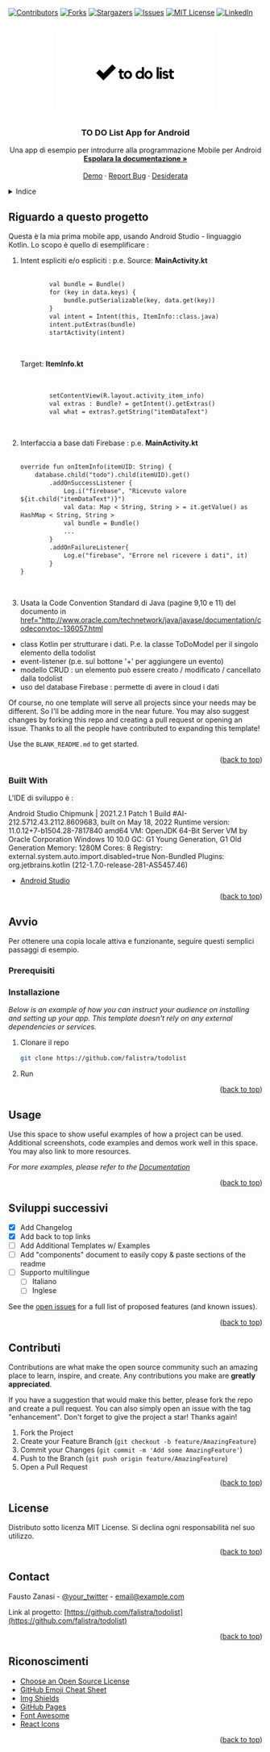<div id="top"></div>

[![Contributors][contributors-shield]][contributors-url]
[![Forks][forks-shield]][forks-url]
[![Stargazers][stars-shield]][stars-url]
[![Issues][issues-shield]][issues-url]
[![MIT License][license-shield]][license-url]
[![LinkedIn][linkedin-shield]][linkedin-url]



<!-- PROJECT LOGO -->
<br />
<div align="center">
  <a href="https://github.com/falistra/todolist">
    <img src="images/todolist.png" alt="Logo">
  </a>

<h3 align="center">TO DO List App for Android</h3>

  <p align="center">
    Una app di esempio per introdurre alla programmazione Mobile per Android 
    <br />
    <a href="https://github.com/falistra/todolist"><strong>Espolara la documentazione »</strong></a>
    <br />
    <br />
    <a href="https://github.com/falistra/todolist">Demo</a>
    ·
    <a href="https://github.com/falistra/todolist/issues">Report Bug</a>
    ·
    <a href="https://github.com/falistra/todolist/issues">Desiderata</a>
  </p>
</div>

<!-- TABLE OF CONTENTS -->
<details>
  <summary>Indice</summary>
  <ol>
    <li>
      <a href="#about-the-project">Il progetto</a>
      <ul>
        <li><a href="#built-with">Built With</a></li>
      </ul>
    </li>
    <li>
      <a href="#getting-started">Getting Started</a>
      <ul>
        <li><a href="#prerequisites">Prerequisites</a></li>
        <li><a href="#installation">Installation</a></li>
      </ul>
    </li>
    <li><a href="#usage">Usage</a></li>
    <li><a href="#roadmap">Roadmap</a></li>
    <li><a href="#contributing">Contributing</a></li>
    <li><a href="#license">License</a></li>
    <li><a href="#contact">Contact</a></li>
    <li><a href="#acknowledgments">Acknowledgments</a></li>
  </ol>
</details>



<!-- ABOUT THE PROJECT -->
## Riguardo a questo progetto

Questa è la mia prima mobile app, usando Android Studio - linguaggio Kotlin.
Lo scopo è quello di esemplificare :

  <ol>
    <li> Intent espliciti e/o espliciti : p.e. Source: <b>MainActivity.kt</b>  <br>
    <pre>
    <code>    
        val bundle = Bundle()
        for (key in data.keys) {
            bundle.putSerializable(key, data.get(key))
        }
        val intent = Intent(this, ItemInfo::class.java)
        intent.putExtras(bundle)
        startActivity(intent)
    </code>
    </pre>
        Target: <b>ItemInfo.kt</b> <br>
    <pre>    
<code>
        setContentView(R.layout.activity_item_info)
        val extras : Bundle? = getIntent().getExtras()
        val what = extras?.getString("itemDataText")
</code>
    </pre>
</li>

<li> Interfaccia a base dati Firebase : p.e. <b>MainActivity.kt</b>  <br>
    <pre>
    <code>    
override fun onItemInfo(itemUID: String) {
    database.child("todo").child(itemUID).get()
        .addOnSuccessListener {
            Log.i("firebase", "Ricevuto valore ${it.child("itemDataText")}")
            val data: Map &lt; String, String &gt; = it.getValue() as HashMap &lt; String, String &gt;
            val bundle = Bundle()
            ...
        }
        .addOnFailureListener{
            Log.e("firebase", "Errore nel ricevere i dati", it)
        }
}
    </code>
    </pre>
</li>

<li>
Usata la Code Convention Standard di Java (pagine 9,10 e 11) del documento in
<a href="http://www.oracle.com/technetwork/java/javase/documentation/codeconvtoc-136057.html">
href="http://www.oracle.com/technetwork/java/javase/documentation/codeconvtoc-136057.html
</a>
</li>

  </ol>


* class Kotlin per strutturare i dati. P.e. la classe ToDoModel per il singolo elemento della todolist
* event-listener (p.e. sul bottone '+' per aggiungere un evento) 
* modello CRUD : un elemento può essere creato  / modificato / cancellato dalla todolist
* uso del database Firebase : permette di avere in cloud i dati 


Of course, no one template will serve all projects since your needs may be different. So I'll be adding more in the near future. You may also suggest changes by forking this repo and creating a pull request or opening an issue. Thanks to all the people have contributed to expanding this template!

Use the `BLANK_README.md` to get started.

<p align="right">(<a href="#top">back to top</a>)</p>



### Built With

L'IDE di sviluppo è : 

Android Studio Chipmunk | 2021.2.1 Patch 1
Build #AI-212.5712.43.2112.8609683, built on May 18, 2022
Runtime version: 11.0.12+7-b1504.28-7817840 amd64
VM: OpenJDK 64-Bit Server VM by Oracle Corporation
Windows 10 10.0
GC: G1 Young Generation, G1 Old Generation
Memory: 1280M
Cores: 8
Registry: external.system.auto.import.disabled=true
Non-Bundled Plugins: org.jetbrains.kotlin (212-1.7.0-release-281-AS5457.46)

* [Android Studio](https://developer.android.com/studio)

<p align="right">(<a href="#top">back to top</a>)</p>


<!-- GETTING STARTED -->
## Avvio 

Per ottenere una copia locale attiva e funzionante, 
seguire questi semplici passaggi di esempio.

### Prerequisiti


### Installazione

_Below is an example of how you can instruct your audience on installing and setting up your app. This template doesn't rely on any external dependencies or services._

1. Clonare il repo
   ```sh
   git clone https://github.com/falistra/todolist
   ```
2. Run

<p align="right">(<a href="#top">back to top</a>)</p>


<!-- USAGE EXAMPLES -->
## Usage

Use this space to show useful examples of how a project can be used. Additional screenshots, code examples and demos work well in this space. You may also link to more resources.

_For more examples, please refer to the [Documentation](https://example.com)_

<p align="right">(<a href="#top">back to top</a>)</p>



<!-- ROADMAP -->
## Sviluppi successivi

- [x] Add Changelog
- [x] Add back to top links
- [ ] Add Additional Templates w/ Examples
- [ ] Add "components" document to easily copy & paste sections of the readme
- [ ] Supporto multilingue 
    - [ ] Italiano
    - [ ] Inglese

See the [open issues](https://github.com/othneildrew/Best-README-Template/issues) for a full list of proposed features (and known issues).

<p align="right">(<a href="#top">back to top</a>)</p>



<!-- CONTRIBUTING -->
## Contributi

Contributions are what make the open source community such an amazing place to learn, inspire, and create. Any contributions you make are **greatly appreciated**.

If you have a suggestion that would make this better, please fork the repo and create a pull request. You can also simply open an issue with the tag "enhancement".
Don't forget to give the project a star! Thanks again!

1. Fork the Project
2. Create your Feature Branch (`git checkout -b feature/AmazingFeature`)
3. Commit your Changes (`git commit -m 'Add some AmazingFeature'`)
4. Push to the Branch (`git push origin feature/AmazingFeature`)
5. Open a Pull Request

<p align="right">(<a href="#top">back to top</a>)</p>



<!-- LICENSE -->
## License

Distributo sotto licenza MIT License.
Si declina ogni responsabilità nel suo utilizzo.

<p align="right">(<a href="#top">back to top</a>)</p>



<!-- CONTACT -->
## Contact

Fausto Zanasi - [@your_twitter](https://twitter.com/your_username) - email@example.com

Link al progetto: [https://github.com/falistra/todolist](https://github.com/falistra/todolist)

<p align="right">(<a href="#top">back to top</a>)</p>



<!-- ACKNOWLEDGMENTS -->
## Riconoscimenti

* [Choose an Open Source License](https://choosealicense.com)
* [GitHub Emoji Cheat Sheet](https://www.webpagefx.com/tools/emoji-cheat-sheet)
* [Img Shields](https://shields.io)
* [GitHub Pages](https://pages.github.com)
* [Font Awesome](https://fontawesome.com)
* [React Icons](https://react-icons.github.io/react-icons/search)

<p align="right">(<a href="#top">back to top</a>)</p>



<!-- MARKDOWN LINKS & IMAGES -->
<!-- https://www.markdownguide.org/basic-syntax/#reference-style-links -->
[contributors-shield]: https://img.shields.io/github/contributors/othneildrew/Best-README-Template.svg?style=for-the-badge
[contributors-url]: https://github.com/othneildrew/Best-README-Template/graphs/contributors
[forks-shield]: https://img.shields.io/github/forks/othneildrew/Best-README-Template.svg?style=for-the-badge
[forks-url]: https://github.com/othneildrew/Best-README-Template/network/members
[stars-shield]: https://img.shields.io/github/stars/othneildrew/Best-README-Template.svg?style=for-the-badge
[stars-url]: https://github.com/othneildrew/Best-README-Template/stargazers
[issues-shield]: https://img.shields.io/github/issues/othneildrew/Best-README-Template.svg?style=for-the-badge
[issues-url]: https://github.com/othneildrew/Best-README-Template/issues
[license-shield]: https://img.shields.io/github/license/othneildrew/Best-README-Template.svg?style=for-the-badge
[license-url]: https://github.com/othneildrew/Best-README-Template/blob/master/LICENSE.txt
[linkedin-shield]: https://img.shields.io/badge/-LinkedIn-black.svg?style=for-the-badge&logo=linkedin&colorB=555
[linkedin-url]: https://linkedin.com/in/othneildrew
